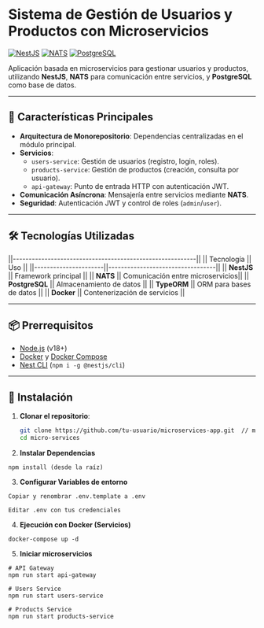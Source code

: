 # Sistema de Gestión de Usuarios y Productos con Microservicios

[![NestJS](https://img.shields.io/badge/NestJS-E0234E?style=for-the-badge&logo=nestjs&logoColor=white)](https://nestjs.com/)
[![NATS](https://img.shields.io/badge/NATS-2C3E50?style=for-the-badge&logo=nats&logoColor=white)](https://nats.io/)
[![PostgreSQL](https://img.shields.io/badge/PostgreSQL-316192?style=for-the-badge&logo=postgresql&logoColor=white)](https://www.postgresql.org/)

Aplicación basada en microservicios para gestionar usuarios y productos, utilizando **NestJS**, **NATS** para comunicación entre servicios, y **PostgreSQL** como base de datos.

---

## 🚀 Características Principales

- **Arquitectura de Monorepositorio**: Dependencias centralizadas en el módulo principal.
- **Servicios**:
  - `users-service`: Gestión de usuarios (registro, login, roles).
  - `products-service`: Gestión de productos (creación, consulta por usuario).
  - `api-gateway`: Punto de entrada HTTP con autenticación JWT.
- **Comunicación Asíncrona**: Mensajería entre servicios mediante **NATS**.
- **Seguridad**: Autenticación JWT y control de roles (`admin`/`user`).

---

## 🛠️ Tecnologías Utilizadas

||----------------------------------------------------------||
|| Tecnología           || Uso                              ||
||----------------------||----------------------------------||
|| **NestJS**           || Framework principal              ||
|| **NATS**             || Comunicación entre microservicios||
|| **PostgreSQL**       || Almacenamiento de datos          ||
|| **TypeORM**          || ORM para bases de datos          ||
|| **Docker**           || Contenerización de servicios     ||

---

## 📦 Prerrequisitos

- [Node.js](https://nodejs.org/) (v18+)
- [Docker](https://www.docker.com/) y [Docker Compose](https://docs.docker.com/compose/)
- [Nest CLI](https://docs.nestjs.com/cli/overview) (`npm i -g @nestjs/cli`)

---

## 🔧 Instalación

1. **Clonar el repositorio**:
   ```bash
   git clone https://github.com/tu-usuario/microservices-app.git  // moficiar con el repo ojo!!
   cd micro-services

2. **Instalar Dependencias** 
```
npm install (desde la raíz)
```

3. **Configurar Variables de entorno**
```
Copiar y renombrar .env.template a .env 
```
```
Editar .env con tus credenciales
```

4. **Ejecución con Docker (Servicios)**
```
docker-compose up -d 
```

5. **Iniciar microservicios**
```
# API Gateway
npm run start api-gateway

# Users Service
npm run start users-service

# Products Service
npm run start products-service
```